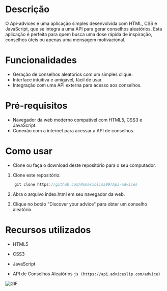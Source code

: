 
# Descrição
O Api-advices é uma aplicação simples desenvolvida com HTML, CSS e JavaScript, que se integra a uma API para gerar conselhos aleatórios. Esta aplicação é perfeita para quem busca uma dose rápida de inspiração, conselhos úteis ou apenas uma mensagem motivacional.

# Funcionalidades

- Geração de conselhos aleatórios com um simples clique.
- Interface intuitiva e amigável, fácil de usar.
- Integração com uma API externa para acesso aos conselhos.

# Pré-requisitos

- Navegador da web moderno compatível com HTML5, CSS3 e JavaScript.
- Conexão com a internet para acessar a API de conselhos.

# Como usar

- Clone ou faça o download deste repositório para o seu computador.

1. Clone este repositório:
```js
    git clone https://github.com/Romariolima99/Api-advices
 ```
2. Abra o arquivo index.html em seu navegador da web.

3. Clique no botão "Discover your advice" para obter um conselho aleatório.


# Recursos utilizados
- HTML5
- CSS3
- JavaScript

- API de Conselhos Aleatórios ```js (https://api.adviceslip.com/advice)```


<img src="https://i.imgur.com/1DS658w.png" alt="GIF" data-canonical-src="https://i.imgur.com/1DS658w.png" style="max-width: 50%;">


